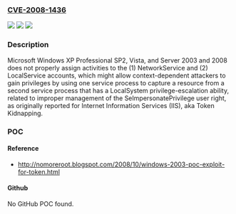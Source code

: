 ### [CVE-2008-1436](https://cve.mitre.org/cgi-bin/cvename.cgi?name=CVE-2008-1436)
![](https://img.shields.io/static/v1?label=Product&message=n%2Fa&color=blue)
![](https://img.shields.io/static/v1?label=Version&message=n%2Fa&color=blue)
![](https://img.shields.io/static/v1?label=Vulnerability&message=n%2Fa&color=brighgreen)

### Description

Microsoft Windows XP Professional SP2, Vista, and Server 2003 and 2008 does not properly assign activities to the (1) NetworkService and (2) LocalService accounts, which might allow context-dependent attackers to gain privileges by using one service process to capture a resource from a second service process that has a LocalSystem privilege-escalation ability, related to improper management of the SeImpersonatePrivilege user right, as originally reported for Internet Information Services (IIS), aka Token Kidnapping.

### POC

#### Reference
- http://nomoreroot.blogspot.com/2008/10/windows-2003-poc-exploit-for-token.html

#### Github
No GitHub POC found.

